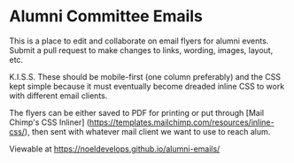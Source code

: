 # Alumni Committee Emails
This is a place to edit and collaborate on email flyers for alumni events. Submit a pull request to make changes to links, wording, images, layout, etc. 

K.I.S.S. These should be mobile-first (one column preferably) and the CSS kept simple because it must eventually become dreaded inline CSS to work with different email clients.

The flyers can be either saved to PDF for printing or put through [Mail Chimp's CSS Inliner] (https://templates.mailchimp.com/resources/inline-css/), then sent with whatever mail client we want to use to reach alum. 

Viewable at https://noeldevelops.github.io/alumni-emails/
